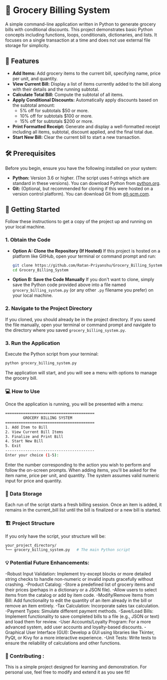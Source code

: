 # 🛒 Grocery Billing System

A simple command-line application written in Python to generate grocery bills with conditional discounts. This project demonstrates basic Python concepts including functions, loops, conditionals, dictionaries, and lists. It focuses on a single transaction at a time and does not use external file storage for simplicity.

## 🌟 Features

*   **Add Items:** Add grocery items to the current bill, specifying name, price per unit, and quantity.
*   **View Current Bill:** Display a list of items currently added to the bill along with their details and the running subtotal.
*   **Calculate Total Bill:** Compute the subtotal of all items.
*   **Apply Conditional Discounts:** Automatically apply discounts based on the subtotal amount:
    *   5% off for subtotals $50 or more.
    *   10% off for subtotals $100 or more.
    *   15% off for subtotals $200 or more.
*   **Print Formatted Receipt:** Generate and display a well-formatted receipt including all items, subtotal, discount applied, and the final total due.
*   **Start New Bill:** Clear the current bill to start a new transaction.

## 🛠️ Prerequisites

Before you begin, ensure you have the following installed on your system:

*   **Python:** Version 3.6 or higher. (The script uses f-strings which are standard in these versions). You can download Python from [python.org](https://www.python.org/downloads/).
*   **Git:** (Optional, but recommended for cloning if this were hosted on a version control platform). You can download Git from [git-scm.com](https://git-scm.com/downloads).

## 🚀 Getting Started

Follow these instructions to get a copy of the project up and running on your local machine.

### 1. Obtain the Code

*   **Option A: Clone the Repository (If Hosted)**
    If this project is hosted on a platform like GitHub, open your terminal or command prompt and run:
    ```bash
    git clone https://github.com/Ratan-Priyanshu/Grocery_Billing_System.git
    cd Grocery_Billing_System
    ```
*   **Option B: Save the Code Manually**
    If you don't want to clone, simply save the Python code provided above into a file named `grocery_billing_system.py` (or any other `.py` filename you prefer) on your local machine.

### 2. Navigate to the Project Directory

If you cloned, you should already be in the project directory. If you saved the file manually, open your terminal or command prompt and navigate to the directory where you saved `grocery_billing_system.py`.

### 3. Run the Application

Execute the Python script from your terminal:
```bash
python grocery_billing_system.py
```
The application will start, and you will see a menu with options to manage the grocery bill.

### 💻 How to Use

Once the application is running, you will be presented with a menu:
```bash
========================================
        GROCERY BILLING SYSTEM
========================================
1. Add Item to Bill
2. View Current Bill Items
3. Finalize and Print Bill
4. Start New Bill
5. Exit
----------------------------------------
Enter your choice (1-5):
```

Enter the number corresponding to the action you wish to perform and follow the on-screen prompts.
    When adding items, you'll be asked for the item name, price per unit, and quantity.
    The system assumes valid numeric input for price and quantity.

### 💾 Data Storage

Each run of the script starts a fresh billing session. Once an item is added, it remains in the current_bill list until the bill is finalized or a new bill is started.

### 🏗️ Project Structure

If you only have the script, your structure will be:
```bash
your_project_directory/
└── grocery_billing_system.py   # The main Python script
```

### 💡 Potential Future Enhancements: 

   -Robust Input Validation: Implement try-except blocks or more detailed string checks to handle non-numeric or invalid inputs gracefully without crashing.
    -Product Catalog:
    -Store a predefined list of grocery items and their prices (perhaps in a dictionary or a JSON file).
    -Allow users to select items from the catalog or add by item code.
    -Modify/Remove Items from Bill: Add functionality to edit the quantity of an item already in the bill or remove an item entirely.
    -Tax Calculation: Incorporate sales tax calculation.
    -Payment Types: Simulate different payment methods.
    -Save/Load Bills: Implement functionality to save completed bills to a file (e.g., JSON or text) and load them for review.
    -User Accounts/Loyalty Program: For a more advanced system, add user accounts and loyalty-based discounts.
    -Graphical User Interface (GUI): Develop a GUI using libraries like Tkinter, PyQt, or Kivy for a more interactive experience.
    -Unit Tests: Write tests to ensure the reliability of calculations and other functions.

### 🤝 Contributing : 

This is a simple project designed for learning and demonstration. 
For personal use, feel free to modify and extend it as you see fit!
